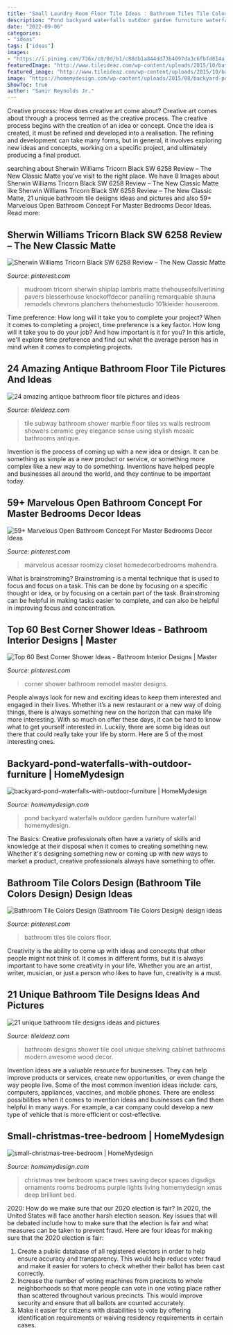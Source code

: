 ```yaml
---
title: "Small Laundry Room Floor Tile Ideas : Bathroom Tiles Tile Colors Floor"
description: "Pond backyard waterfalls outdoor garden furniture waterfall homemydesign"
date: "2022-09-06"
categories:
- "ideas"
tags: ["ideas"]
images:
- "https://i.pinimg.com/736x/c8/8d/b1/c88db1a844dd73b4097da3c6fbfd814a.jpg"
featuredImage: "http://www.tileideaz.com/wp-content/uploads/2015/10/bathroom-cool-with-shower-wall-cabinet-drawers-green-plant-in-the-pot-open-shelving-towels-awesome-cool-white-bathroom-wall-cabinet-design-ideas.jpg"
featured_image: "http://www.tileideaz.com/wp-content/uploads/2015/10/bathroom-cool-with-shower-wall-cabinet-drawers-green-plant-in-the-pot-open-shelving-towels-awesome-cool-white-bathroom-wall-cabinet-design-ideas.jpg"
image: "https://homemydesign.com/wp-content/uploads/2015/08/backyard-pond-waterfalls-with-outdoor-furniture.jpg"
ShowToc: true
author: "Samir Reynolds Jr."
---
```



Creative process: How does creative art come about?
Creative art comes about through a process termed as the creative process. The creative process begins with the creation of an idea or concept. Once the idea is created, it must be refined and developed into a realisation. The refining and development can take many forms, but in general, it involves exploring new ideas and concepts, working on a specific project, and ultimately producing a final product.

	

		
searching about Sherwin Williams Tricorn Black SW 6258 Review – The New Classic Matte you've visit to the right place. We have 8 Images about Sherwin Williams Tricorn Black SW 6258 Review – The New Classic Matte like Sherwin Williams Tricorn Black SW 6258 Review – The New Classic Matte, 21 unique bathroom tile designs ideas and pictures and also 59+ Marvelous Open Bathroom Concept For Master Bedrooms Decor Ideas. Read more:
		
    
## Sherwin Williams Tricorn Black SW 6258 Review – The New Classic Matte

<img loading=lazy src="https://i.pinimg.com/736x/68/11/2a/68112aa6dc4bb56d6a773d1fa0c8b365.jpg" onerror="this.onerror=null;this.src='https://tse3.mm.bing.net/th?id=OIP.ESKlOW3SPnPBkroo33oPHwHaLH&amp;pid=15.1';" alt="Sherwin Williams Tricorn Black SW 6258 Review – The New Classic Matte">

_Source: pinterest.com_

>mudroom tricorn sherwin shiplap lambris matte thehouseofsilverlining pavers blesserhouse knockoffdecor panelling remarquable shauna remodels chevrons planchers thehomestudio 101kleider houseroom. 

	

Time preference: How long will it take you to complete your project?
When it comes to completing a project, time preference is a key factor. How long will it take you to do your job? And how important is it for you? In this article, we'll explore time preference and find out what the average person has in mind when it comes to completing projects.

    
## 24 Amazing Antique Bathroom Floor Tile Pictures And Ideas

<img loading=lazy src="http://www.tileideaz.com/wp-content/uploads/2015/10/b442b3d347e0e45558085a5b868d6fbb.jpg" onerror="this.onerror=null;this.src='https://tse3.mm.bing.net/th?id=OIP.tEKz00fg5FVYCFpbho1vuwHaFj&amp;pid=15.1';" alt="24 amazing antique bathroom floor tile pictures and ideas">

_Source: tileideaz.com_

>tile subway bathroom shower marble floor tiles vs walls restroom showers ceramic grey elegance sense using stylish mosaic bathrooms antique. 

	

Invention is the process of coming up with a new idea or design. It can be something as simple as a new product or service, or something more complex like a new way to do something. Inventions have helped people and businesses all around the world, and they continue to be important today.

    
## 59+ Marvelous Open Bathroom Concept For Master Bedrooms Decor Ideas

<img loading=lazy src="https://i.pinimg.com/736x/79/93/17/79931715a6ea78c575fd8c04122217ee.jpg" onerror="this.onerror=null;this.src='https://tse1.mm.bing.net/th?id=OIP.OpliDYNDVAh3dIXQz8pWAgHaKM&amp;pid=15.1';" alt="59+ Marvelous Open Bathroom Concept For Master Bedrooms Decor Ideas">

_Source: pinterest.com_

>marvelous acessar roomizy closet homedecorbedrooms mahendra. 

	

What is brainstroming? Brainstroming is a mental technique that is used to focus and focus on a task. This can be done by focusing on a specific thought or idea, or by focusing on a certain part of the task. Brainstroming can be helpful in making tasks easier to complete, and can also be helpful in improving focus and concentration.

    
## Top 60 Best Corner Shower Ideas - Bathroom Interior Designs | Master

<img loading=lazy src="https://i.pinimg.com/736x/20/44/ed/2044edf04d486e24b511a8250048faea.jpg" onerror="this.onerror=null;this.src='https://tse4.mm.bing.net/th?id=OIP.L4t75PFnQtSxsEKHhFk8PwAAAA&amp;pid=15.1';" alt="Top 60 Best Corner Shower Ideas - Bathroom Interior Designs | Master">

_Source: pinterest.com_

>corner shower bathroom remodel master designs. 

	

People always look for new and exciting ideas to keep them interested and engaged in their lives. Whether it’s a new restaurant or a new way of doing things, there is always something new on the horizon that can make life more interesting. With so much on offer these days, it can be hard to know what to get yourself interested in. Luckily, there are some big ideas out there that could really take your life by storm. Here are 5 of the most interesting ones.

    
## Backyard-pond-waterfalls-with-outdoor-furniture | HomeMydesign

<img loading=lazy src="https://homemydesign.com/wp-content/uploads/2015/08/backyard-pond-waterfalls-with-outdoor-furniture.jpg" onerror="this.onerror=null;this.src='https://tse4.mm.bing.net/th?id=OIP.BHcs7BmkVc1aDiNZSZw8fwHaLH&amp;pid=15.1';" alt="backyard-pond-waterfalls-with-outdoor-furniture | HomeMydesign">

_Source: homemydesign.com_

>pond backyard waterfalls outdoor garden furniture waterfall homemydesign. 

	

The Basics:
Creative professionals often have a variety of skills and knowledge at their disposal when it comes to creating something new. Whether it's designing something new or coming up with new ways to market a product, creative professionals always have something to offer.

    
## Bathroom Tile Colors Design (Bathroom Tile Colors Design) Design Ideas

<img loading=lazy src="https://i.pinimg.com/736x/c8/8d/b1/c88db1a844dd73b4097da3c6fbfd814a.jpg" onerror="this.onerror=null;this.src='https://tse2.mm.bing.net/th?id=OIP.uuw1g9YEYj8solHlgUk7AgHaKe&amp;pid=15.1';" alt="Bathroom Tile Colors Design (Bathroom Tile Colors Design) design ideas">

_Source: pinterest.com_

>bathroom tiles tile colors floor. 

	

Creativity is the ability to come up with ideas and concepts that other people might not think of. It comes in different forms, but it is always important to have some creativity in your life. Whether you are an artist, writer, musician, or just a person who likes to have fun, creativity is a must.

    
## 21 Unique Bathroom Tile Designs Ideas And Pictures

<img loading=lazy src="http://www.tileideaz.com/wp-content/uploads/2015/10/bathroom-cool-with-shower-wall-cabinet-drawers-green-plant-in-the-pot-open-shelving-towels-awesome-cool-white-bathroom-wall-cabinet-design-ideas.jpg" onerror="this.onerror=null;this.src='https://tse3.mm.bing.net/th?id=OIP.ZK7QzlxEd9a-AiLcRiueBgHaJ5&amp;pid=15.1';" alt="21 unique bathroom tile designs ideas and pictures">

_Source: tileideaz.com_

>bathroom designs shower tile cool unique shelving cabinet bathrooms modern awesome wood decor. 

	

Invention ideas are a valuable resource for businesses. They can help improve products or services, create new opportunities, or even change the way people live. Some of the most common invention ideas include: cars, computers, appliances, vaccines, and mobile phones. There are endless possibilities when it comes to invention ideas and businesses can find them helpful in many ways. For example, a car company could develop a new type of vehicle that is more efficient or cost-effective.

    
## Small-christmas-tree-bedroom | HomeMydesign

<img loading=lazy src="https://homemydesign.com/wp-content/uploads/2014/12/small-christmas-tree-bedroom.jpg" onerror="this.onerror=null;this.src='https://tse4.mm.bing.net/th?id=OIP.VPL8D4HyMzxwW8xEGhFg_gHaKH&amp;pid=15.1';" alt="small-christmas-tree-bedroom | HomeMydesign">

_Source: homemydesign.com_

>christmas tree bedroom space trees saving decor spaces digsdigs ornaments rooms bedrooms purple lights living homemydesign xmas deep brilliant bed. 

	

2020: How do we make sure that our 2020 election is fair?
In 2020, the United States will face another harsh election season. Key issues that will be debated include how to make sure that the election is fair and what measures can be taken to prevent fraud. Here are four ideas for making sure that the 2020 election is fair: 
1. Create a public database of all registered electors in order to help ensure accuracy and transparency. This would help reduce voter fraud and make it easier for voters to check whether their ballot has been cast correctly. 
2. Increase the number of voting machines from precincts to whole neighborhoods so that more people can vote in one voting place rather than scattered throughout various precincts. This would improve security and ensure that all ballots are counted accurately. 
3. Make it easier for citizens with disabilities to vote by offering identification requirements or waiving residency requirements in certain cases.

